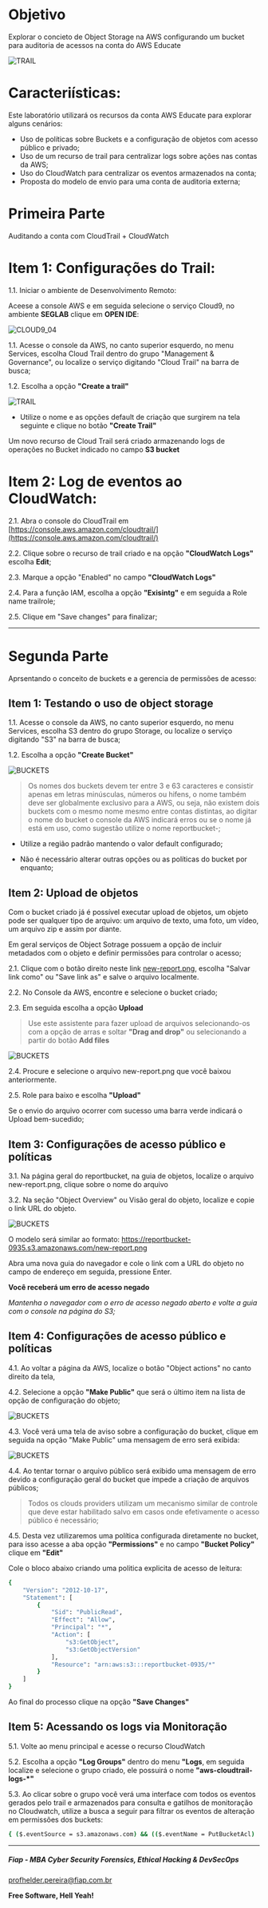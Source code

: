 # Objetivo

Explorar o concieto de Object Storage na AWS configurando um bucket para auditoria de acessos na conta do AWS Educate

![TRAIL](images/CLOUDSERVICES_00.png)

# Caracteriísticas:

Este laboratório utilizará os recursos da conta AWS Educate para explorar alguns cenários:

- Uso de políticas sobre Buckets e a configuração de objetos com acesso público e privado;
- Uso de um recurso de trail para centralizar logs sobre ações nas contas da AWS;
- Uso do CloudWatch para centralizar os eventos armazenados na conta;
- Proposta do modelo de envio para uma conta de auditoria externa;


# Primeira Parte

Auditando a conta com CloudTrail + CloudWatch

# Item 1: Configurações do Trail:

1.1. Iniciar o ambiente de Desenvolvimento Remoto:

Aceese a console AWS e em seguida selecione o serviço Cloud9, no ambiente **SEGLAB** clique em **OPEN IDE**:

![CLOUD9_04](https://github.com/fiapsecdevops/mba_devsecops/blob/main/cloud9/images/CLOUD9_04.PNG)


1.1. Acesse o console da AWS, no canto superior esquerdo, no menu Services, escolha Cloud Trail dentro do grupo "Management & Governance", ou localize o serviço digitando "Cloud Trail" na barra de busca;

1.2. Escolha a opção **"Create a trail"**

![TRAIL](images/CLOUDTRAIL_00.png)

* Utilize o nome e as opções default de criação que surgirem na tela seguinte e clique no botão **"Create Trail"**

Um novo recurso de Cloud Trail será criado armazenando logs de operações no Bucket indicado no campo **S3 bucket**

# Item 2: Log de eventos ao CloudWatch:

2.1. Abra o console do CloudTrail em [https://console.aws.amazon.com/cloudtrail/](https://console.aws.amazon.com/cloudtrail/)


2.2. Clique sobre o recurso de trail criado e na opção **"CloudWatch Logs"** escolha **Edit**;

2.3. Marque a opção "Enabled" no campo **"CloudWatch Logs"**

2.4. Para a função IAM, escolha a opção **"Exisintg"** e em seguida a Role name trailrole;

2.5. Clique em "Save changes" para finalizar;

---

# Segunda Parte

Aprsentando o conceito de buckets e a gerencia de permissões de acesso:

## Item 1: Testando o uso de object storage

1.1. Acesse o console da AWS, no canto superior esquerdo, no menu Services, escolha S3 dentro do grupo Storage, ou localize o serviço digitando "S3" na barra de busca;

1.2. Escolha a opção **"Create Bucket"**

![BUCKETS](images/CLOUDSERVICES_01.png)

> Os nomes dos buckets devem ter entre 3 e 63 caracteres e consistir apenas em letras minúsculas, números ou hifens, o nome também deve ser globalmente exclusivo para a AWS, ou seja, não existem dois buckets com o mesmo nome mesmo entre contas distintas, ao digitar o nome do bucket o console da AWS indicará erros ou se o nome já está em uso, como sugestão utilize o nome reportbucket-<SEURM>;

* Utilize a região padrão mantendo o valor default configurado;

* Não é necessário alterar outras opções ou as políticas do bucket por enquanto;

## Item 2: Upload de objetos

Com o bucket criado já é possível executar upload de objetos, um objeto pode ser qualquer tipo de arquivo: um arquivo de texto, uma foto, um vídeo, um arquivo zip e assim por diante.

Em geral serviços de Object Sotrage possuem a opção de incluir metadados com
o objeto e definir permissões para controlar o acesso;

2.1. Clique com o botão direito neste link [new-report.png](https://s3.us-west-2.amazonaws.com/us-west-2-aws-training/awsu-spl/SPL-TF-100-STESS3-2/2.4.4.prod/images/new-report.png), escolha "Salvar link como" ou "Save link as" e salve o arquivo localmente.

2.2. No Console da AWS, encontre e selecione o bucket criado;

2.3. Em seguida escolha a opção **Upload**

> Use este assistente para fazer upload de arquivos selecionando-os com a opção de arras e soltar **"Drag and drop"** ou selecionando a partir do botão **Add files**

![BUCKETS](images/CLOUDSERVICES_02.png)

2.4. Procure e selecione o arquivo new-report.png que você baixou anteriormente.

2.5. Role para baixo e escolha **"Upload"**

Se o envio do arquivo ocorrer com sucesso uma barra verde indicará o Upload bem-sucedido;

## Item 3: Configurações de acesso público e políticas

3.1. Na página geral do reportbucket, na guia de objetos, localize o arquivo new-report.png, clique sobre o nome do arquivo

3.2. Na seção "Object Overview" ou Visão geral do objeto, localize e copie o link URL do objeto.

![BUCKETS](images/CLOUDSERVICES_03.png)

O modelo será similar ao formato: https://reportbucket-0935.s3.amazonaws.com/new-report.png

Abra uma nova guia do navegador e cole o link com a URL do objeto no campo de endereço em seguida, pressione Enter.

**Você receberá um erro de acesso negado**

*Mantenha o navegador com o erro de acesso negado aberto e volte a guia com o console na página do S3;*


## Item 4: Configurações de acesso público e políticas

4.1. Ao voltar a página da AWS, localize o botão "Object actions" no canto direito da tela,

4.2. Selecione a opção **"Make Public"** que será o último item na lista de opção de configuração do objeto;

![BUCKETS](images/CLOUDSERVICES_04.png)

4.3. Você verá uma tela de aviso sobre a configuração do bucket, clique em seguida na opção "Make Public" uma mensagem de erro será exibida:

![BUCKETS](images/CLOUDSERVICES_05.png)

4.4. Ao tentar tornar o arquivo público será exibido uma mensagem de erro devido a configuração geral do bucket que impede a criação de arquivos públicos;

> Todos os clouds providers utilizam um mecanismo similar de controle que deve estar habilitado salvo em casos onde efetivamente o acesso público é necessário;

4.5. Desta vez utilizaremos uma política configurada diretamente no bucket, para isso acesse a aba opção **"Permissions"** e no campo **"Bucket Policy"** clique em **"Edit"**

Cole o bloco abaixo criando uma politica explicita de acesso de leitura:

```sh
{
    "Version": "2012-10-17",
    "Statement": [
        {
            "Sid": "PublicRead",
            "Effect": "Allow",
            "Principal": "*",
            "Action": [
                "s3:GetObject",
                "s3:GetObjectVersion"
            ],
            "Resource": "arn:aws:s3:::reportbucket-0935/*"
        }
    ]
}
```

Ao final do processo clique na opção **"Save Changes"**

## Item 5: Acessando os logs via Monitoração

5.1. Volte ao menu principal e acesse o recurso CloudWatch

5.2. Escolha a opção **"Log Groups"** dentro do menu **"Logs**, em seguida localize e selecione o grupo criado, ele possuirá o nome **"aws-cloudtrail-logs-*"**

5.3. Ao clicar sobre o grupo você verá uma interface com todos os eventos gerados pelo trail e armazenados para consulta e gatilhos de monitoração no Cloudwatch, utilize a busca a seguir para filtrar os eventos de alteração em permissões dos buckets:

```sh
{ ($.eventSource = s3.amazonaws.com) && (($.eventName = PutBucketAcl) || ($.eventName = PutBucketPolicy) || ($.eventName = DeleteBucketPolicy) || ($.eventName = PutBucketPublicAccessBlock))}
```

---

##### Fiap - MBA Cyber Security Forensics, Ethical Hacking & DevSecOps
profhelder.pereira@fiap.com.br

**Free Software, Hell Yeah!**
